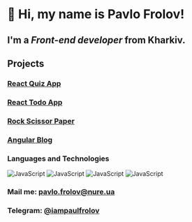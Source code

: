 # 👋 Hi, my name is **Pavlo Frolov**!
## I'm a *Front-end developer* from Kharkiv.

## Projects
### [React Quiz App](https://react-quiz-murex.vercel.app)
### [React Todo App](https://github.com/iampaulfrolov/react-todo-app)
### [Rock Scissor Paper](https://rock-scissors-paper.vercel.app)
### [Angular Blog](https://angular-blog-a0f3e.web.app)

### Languages and Technologies
![JavaScript](https://img.shields.io/badge/-HTML-090909?style=for-the-badge&logo=html5)
![JavaScript](https://img.shields.io/badge/-CSS-090909?style=for-the-badge&logo=css3)
![JavaScript](https://img.shields.io/badge/-JavaScript-090909?style=for-the-badge&logo=JavaScript)
![JavaScript](https://img.shields.io/badge/-ReactJs-090909?style=for-the-badge&logo=React)

### Mail me: pavlo.frolov@nure.ua
### Telegram: [@iampaulfrolov](https://t.me/iampaulfrolov)

